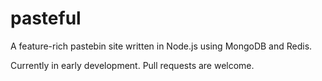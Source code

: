 pasteful
====

A feature-rich pastebin site written in Node.js using MongoDB and Redis.

Currently in early development. Pull requests are welcome.